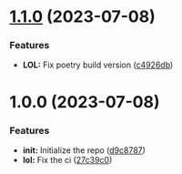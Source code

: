 # [1.1.0](https://github.com/John15321/pajton-repo/compare/v1.0.0...v1.1.0) (2023-07-08)


### Features

* **LOL:** Fix poetry build version ([c4926db](https://github.com/John15321/pajton-repo/commit/c4926db783b580adbc8ac2442140092d3c54e754))

# 1.0.0 (2023-07-08)


### Features

* **init:** Initialize the repo ([d9c8787](https://github.com/John15321/pajton-repo/commit/d9c8787c35a3c7d4ece482801e60b372d885584a))
* **lol:** Fix the ci ([27c39c0](https://github.com/John15321/pajton-repo/commit/27c39c07e2ef55d8301f28ff35ef4641d370f8dc))
